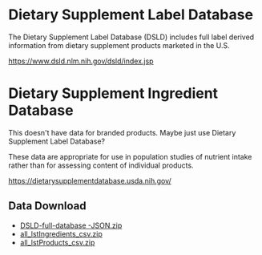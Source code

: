 # Dietary Supplement Label Database

The Dietary Supplement Label Database (DSLD) includes full label derived information from dietary supplement products marketed in the U.S.

https://www.dsld.nlm.nih.gov/dsld/index.jsp


# Dietary Supplement Ingredient Database 

This doesn't have data for branded products.  Maybe just use Dietary Supplement Label Database?

These data are appropriate for use in population studies of nutrient intake rather than for assessing content of individual products. 

https://dietarysupplementdatabase.usda.nih.gov/

## Data Download

- [DSLD-full-database
-JSON.zip](https://s3.amazonaws.com/static.quantimo.do/unified-health-api/reference-databases/supplements/DSLD-full-database-JSON.zip)
- [all_lstIngredients_csv.zip](https://s3.amazonaws.com/static.quantimo.do/unified-health-api/reference-databases/supplements/Dietary%20Supplement%20Label%20Database/all_lstIngredients_csv.zip)
- [all_lstProducts_csv.zip](https://s3.amazonaws.com/static.quantimo.do/unified-health-api/reference-databases/supplements/Dietary%20Supplement%20Label%20Database/all_lstProducts_csv.zip)
